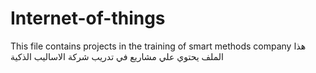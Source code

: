 # Internet-of-things
This file contains projects in the training of smart methods company هذا الملف يحتوي علي مشاريع في تدريب شركة الاساليب الذكية
